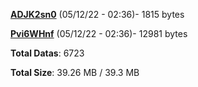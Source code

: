 [**ADJK2sn0**](/data/ADJK2sn0.txt) (05/12/22 - 02:36)- 1815 bytes

[**Pvi6WHnf**](/data/Pvi6WHnf.txt) (05/12/22 - 02:36)- 12981 bytes

**Total Datas**: 6723

**Total Size**: 39.26 MB / 39.3 MB